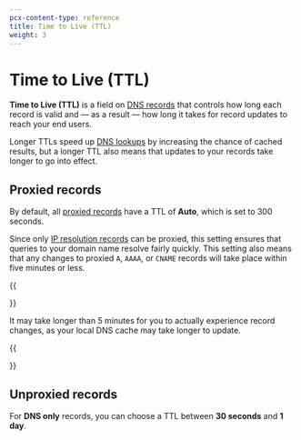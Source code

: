 ```yaml
---
pcx-content-type: reference
title: Time to Live (TTL)
weight: 3
---
```


# Time to Live (TTL)

**Time to Live (TTL)** is a field on [DNS records](/dns/manage-dns-records/how-to/create-dns-records/) that controls how long each record is valid and — as a result — how long it takes for record updates to reach your end users.

Longer TTLs speed up [DNS lookups](https://www.cloudflare.com/learning/dns/what-is-dns/) by increasing the chance of cached results, but a longer TTL also means that updates to your records take longer to go into effect.

## Proxied records

By default, all [proxied records](/dns/manage-dns-records/reference/proxied-dns-records/) have a TTL of **Auto**, which is set to 300 seconds.

Since only [IP resolution records](/dns/manage-dns-records/reference/dns-record-types/#ip-address-resolution) can be proxied, this setting ensures that queries to your domain name resolve fairly quickly. This setting also means that any changes to proxied `A`, `AAAA`, or `CNAME` records will take place within five minutes or less.

{{<Aside type="note">}}

It may take longer than 5 minutes for you to actually experience record changes, as your local DNS cache may take longer to update.

{{</Aside>}}

## Unproxied records

For **DNS only** records, you can choose a TTL between **30 seconds** and **1 day**.